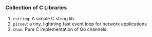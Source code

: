 ### Collection of C Libraries

1. `cstring`: A simple C string lib
2. `picoev`: a tiny, lightning fast event loop for network applications
3. `chan`: Pure C implementation of Go channels.
